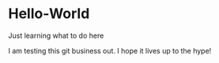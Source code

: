 # Hello-World
Just learning what to do here

I am testing this git business out. I hope it lives up to the hype!

